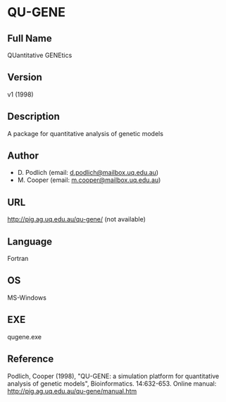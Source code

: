 # QU-GENE

## Full Name
QUantitative GENEtics

## Version
v1 (1998)

## Description
A package for quantitative analysis of genetic models

## Author
* D. Podlich (email: d.podlich@mailbox.uq.edu.au)
* M. Cooper (email: m.cooper@mailbox.uq.edu.au)

## URL
http://pig.ag.uq.edu.au/qu-gene/ (not available)

## Language
Fortran

## OS
MS-Windows

## EXE
qugene.exe

## Reference
Podlich, Cooper (1998), "QU-GENE: a simulation platform for quantitative analysis of genetic models", Bioinformatics. 14:632-653. Online manual: http://pig.ag.uq.edu.au/qu-gene/manual.htm